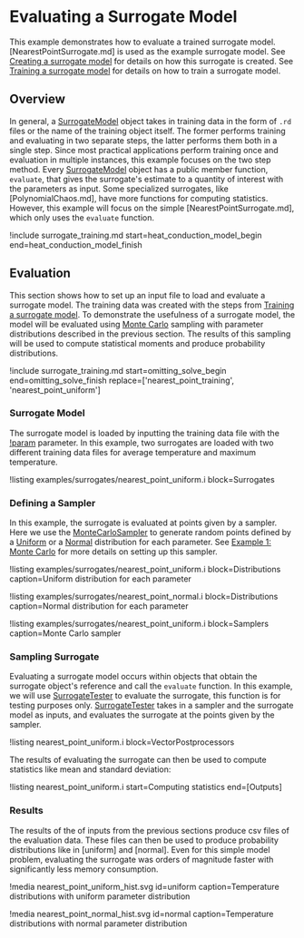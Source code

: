 # Evaluating a Surrogate Model

This example demonstrates how to evaluate a trained surrogate model. [NearestPointSurrogate.md] is used as the example surrogate model. See [Creating a surrogate model](/examples/surrogate_creation.md) for details on how this surrogate is created. See [Training a surrogate model](/examples/surrogate_training.md) for details on how to train a surrogate model.

## Overview

In general, a [SurrogateModel](Surrogates/index.md) object takes in training data in the form of `.rd` files or the name of the training object itself. The former performs training and evaluating in two separate steps, the latter performs them both in a single step. Since most practical applications perform training once and evaluation in multiple instances, this example focuses on the two step method. Every [SurrogateModel](Surrogates/index.md) object has a public member function, `evaluate`, that gives the surrogate's estimate to a quantity of interest with the parameters as input. Some specialized surrogates, like [PolynomialChaos.md], have more functions for computing statistics. However, this example will focus on the simple [NearestPointSurrogate.md], which only uses the `evaluate` function.

!include surrogate_training.md start=heat_conduction_model_begin end=heat_conduction_model_finish

## Evaluation

This section shows how to set up an input file to load and evaluate a surrogate model. The training data was created with the steps from [Training a surrogate model](/examples/surrogate_training.md). To demonstrate the usefulness of a surrogate model, the model will be evaluated using [Monte Carlo](MonteCarloSampler.md) sampling with parameter distributions described in the previous section. The results of this sampling will be used to compute statistical moments and produce probability distributions.

!include surrogate_training.md start=omitting_solve_begin end=omitting_solve_finish replace=['nearest_point_training', 'nearest_point_uniform']

### Surrogate Model

The surrogate model is loaded by inputting the training data file with the [!param](/Surrogates/NearestPointSurrogate/filename) parameter. In this example, two surrogates are loaded with two different training data files for average temperature and maximum temperature.

!listing examples/surrogates/nearest_point_uniform.i block=Surrogates

### Defining a Sampler

In this example, the surrogate is evaluated at points given by a sampler. Here we use the [MonteCarloSampler](MonteCarloSampler.md) to generate random points defined by a [Uniform](Uniform.md) or a [Normal](Normal.md) distribution for each parameter. See [Example 1: Monte Carlo](/examples/monte_carlo.md) for more details on setting up this sampler.

!listing examples/surrogates/nearest_point_uniform.i block=Distributions caption=Uniform distribution for each parameter

!listing examples/surrogates/nearest_point_normal.i block=Distributions caption=Normal distribution for each parameter

!listing examples/surrogates/nearest_point_uniform.i block=Samplers caption=Monte Carlo sampler

### Sampling Surrogate

Evaluating a surrogate model occurs within objects that obtain the surrogate object's reference and call the `evaluate` function. In this example, we will use [SurrogateTester](SurrogateTester.C) to evaluate the surrogate, this function is for testing purposes only. [SurrogateTester](SurrogateTester.C) takes in a sampler and the surrogate model as inputs, and evaluates the surrogate at the points given by the sampler.

!listing nearest_point_uniform.i block=VectorPostprocessors

The results of evaluating the surrogate can then be used to compute statistics like mean and standard deviation:

!listing nearest_point_uniform.i start=Computing statistics end=[Outputs]

### Results

The results of the of inputs from the previous sections produce csv files of the evaluation data. These files can then be used to produce probability distributions like in [uniform] and [normal]. Even for this simple model problem, evaluating the surrogate was orders of magnitude faster with significantly less memory consumption.

!media nearest_point_uniform_hist.svg id=uniform caption=Temperature distributions with uniform parameter distribution

!media nearest_point_normal_hist.svg id=normal caption=Temperature distributions with normal parameter distribution
